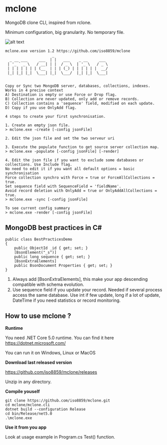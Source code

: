 # mclone
MongoDB clone CLI, inspired from rclone.

Minimum configuration, big granularity. No temporary file.

![alt text](mclone_media/mclone.gif "Demo")

```
mclone.exe version 1.2 https://github.com/iso8859/mclone
                     _
  _ __ ___     ___  | |   ___    _ __     ___
 | '_ ` _ \   / __| | |  / _ \  | '_ \   / _ \
 | | | | | | | (__  | | | (_) | | | | | |  __/
 |_| |_| |_|  \___| |_|  \___/  |_| |_|  \___|


Copy or Sync two MongoDB server, databases, collections, indexes.
Works in 4 precise context
A) Destination is empty or use Force or Drop flag.
B) Collection are never updated, only add or remove records.
C) Collection contains a 'sequence' field, modified on each update.
D) Copy if you use OnlyAdd flag.

4 steps to create your first synchronisation.

1. Create an empty json file.
> mclone.exe -create [-config jsonFile]

2. Edit the json file and set the two serveur uri

3. Execute the populate function to get source server collection map.
> mclone.exe -populate [-config jsonFile] [-render]

4. Edit the json file if you want to exclude some databases or collections. Use Include flag.
No need to edit it if you want all default options = basic synchronisation
Force collection synchro with Force = true or ForceAllCollections = true.
Set sequence field with SequenceField = 'fieldName'.
Avoid record deletion with OnlyAdd = true or OnlyAddAllCollections = true.
> mclone.exe -sync [-config jsonFile]

To see current config summary
> mclone.exe -render [-config jsonFile]
```

## MongoDB best practices in C#

```
public class BestPracticesDemo
{
    public ObjectId _id { get; set; }
    [BsonElement("_s")] 
    public long sequence { get; set; }
    [BsonExtraElements]
    public BsonDocument Properties { get; set; }
}
```

1) Always add [BsonExtraElements], this make your app descending compatible with schema evolution.
2) Use sequence field if you update your record. Needed if several process access the same database. Use int if few update, long if a lot of update, DateTime if you need statistics or record monitoring.

## How to use mclone ?

**Runtime**

You need .NET Core 5.0 runtime. You can find it here https://dotnet.microsoft.com/

You can run it on Windows, Linux or MacOS

**Download last released version**

https://github.com/iso8859/mclone/releases

Unzip in any directory.

**Compile youself**
```
git clone https://github.com/iso8859/mclone.git
cd mclone/mclone.cli
dotnet build --configuration Release
cd bin/Release/net5.0
.\mclone.exe
```

**Use it from you app**

Look at usage example in Program.cs Test() function.
